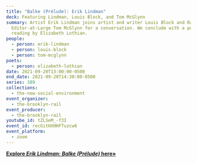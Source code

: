 ```yaml
---
title: "Balke (Prélude): Erik Lindman"
deck: Featuring Lindman, Louis Block, and Tom McGlynn
summary: Artist Erik Lindman joins artist and writer Louis Block and Rail
  Editor-at-Large Tom McGlynn for a conversation. We conclude with a poetry
  reading by Elizabeth Lothian.
people:
  - person: erik-lindman
  - person: louis-block
  - person: tom-mcglynn
poets:
  - person: elizabeth-lothian
date: 2021-09-20T13:00:00-0500
end_date: 2021-09-20T14:30:00-0500
series: 389
collections:
  - the-new-social-environment
event_organizer:
  - the-brooklyn-rail
event_producer:
  - the-brooklyn-rail
youtube_id: tZLSeM_-f3I
event_id: recGitHXHHFTuzcw6
event_platform:
  - zoom
---
```

**[Explore *Erik Lindman: Balke (Prélude)* here»](https://www.alminerech.com/exhibitions/7940-erik-lindman)**